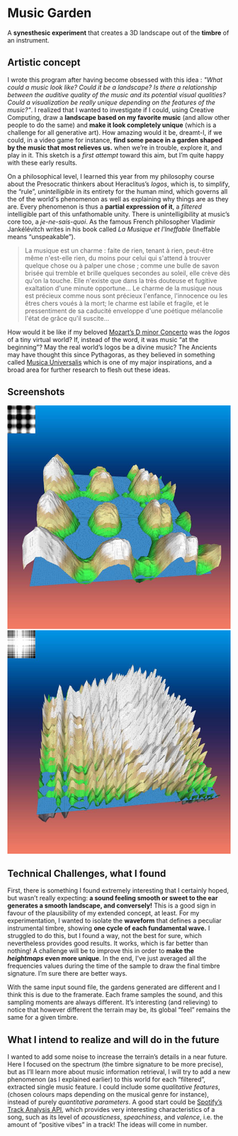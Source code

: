 # Music Garden
 A **synesthesic experiment** that creates a 3D landscape out of the **timbre** of an instrument.


## Artistic concept

I wrote this program after having become obsessed with this idea : *"What could a music look like? Could it be a landscape? Is there a relationship between the auditive quality of the music and its potential visual qualities? Could a visualization be really unique depending on the features of the music?"*. I realized that I wanted to investigate if I could, using Creative Computing, draw a **landscape based on my favorite music** (and allow other people to do the same) and **make it look completely unique** (which is a challenge for all generative art). How amazing would it be, dreamt-I, if we could, in a video game for instance, **find some peace in a garden shaped by the music that most relieves us.** when we’re in trouble, explore it, and play in it. 
This sketch is a *first attempt* toward this aim, but I’m quite happy with these early results.

On a philosophical level, I learned this year from my philosophy course about the Presocratic thinkers about Heraclitus’s *logos*, which is, to simplify, the “rule”, *unintelligible* in its entirety for the human mind, which governs all the of the world's phenomenon as well as explaining why things are as they are. Every phenomenon is thus a **partial expression of it**, a *filtered* intelligible part of this unfathomable unity. There is unintelligibility at music’s core too, a *je-ne-sais-quoi*. As the famous French philosopher Vladimir Jankélévitch writes in his book called *La Musique et l'Ineffable* (Ineffable means “unspeakable”).
> La musique est un charme : faite de rien, tenant à rien, peut-être même n'est-elle rien, du moins pour celui qui s'attend à trouver quelque chose ou à palper une chose ; comme une bulle de savon brisée qui tremble et brille quelques secondes au soleil, elle crève dès qu'on la touche. Elle n'existe que dans la très douteuse et fugitive exaltation d'une minute opportune... Le charme de la musique nous est précieux comme nous sont précieux l'enfance, l'innocence ou les êtres chers voués à la mort; le charme est labile et fragile, et le pressentiment de sa caducité enveloppe d'une poétique mélancolie l'état de grâce qu'il suscite...

How would it be like if my beloved [Mozart’s D minor Concerto](https://www.youtube.com/watch?v=UGldgW6mDnY) was the *logos* of a tiny virtual world? If, instead of the word, it was music “at the beginning”? May the real world’s logos be a divine music? The Ancients may have thought this since Pythagoras, as they believed in something called [Musica Universalis](https://en.wikipedia.org/wiki/Musica_universalis) which is one of my major inspirations, and a broad area for further research to flesh out these ideas.

## Screenshots

![FirstScreenShot](https://github.com/SimonTalaga/Music-Garden/blob/master/screenshots/2.png)
![SecondScreenShot](https://github.com/SimonTalaga/Music-Garden/blob/master/screenshots/1.png)

## Technical Challenges, what I found
First, there is something I found extremely interesting that I certainly hoped, but wasn’t really expecting: **a sound feeling smooth or sweet to the ear generates a smooth landscape, and conversely!** This is a good sign in favour of the plausibility of my extended concept, at least. 
For my experimentation, I wanted to isolate the **waveform** that defines a peculiar instrumental timbre, showing **one cycle of each fundamental wave.** I struggled to do this, but I found a way, not the best for sure, which nevertheless provides good results. It works, which is far better than nothing! A challenge will be to improve this in order to **make the *heightmaps* even more unique**. In the end, I’ve just averaged all the frequencies values during the time of the sample to draw the final timbre signature. I’m sure there are better ways.

With the same input sound file, the gardens generated are different and I think this is due to the framerate. Each frame samples the sound, and this sampling moments are always different. It’s interesting (and relieving) to notice that however different the terrain may be, its global “feel” remains the same for a given timbre.

## What I intend to realize and will do in the future
I wanted to add some noise to increase the terrain’s details in a near future.
Here I focused on the spectrum (the timbre signature to be more precise), but as I’ll learn more about music information retrieval, I will try to add a new phenomenon (as I explained earlier) to this world for each “filtered”, extracted single music feature. I could include some *qualitative features*, (chosen colours maps depending on the musical genre for instance), instead of purely *quantitative parameters*. A good start could be [Spotify’s Track Analysis API](https://developer.spotify.com/documentation/web-api/reference/tracks/), which provides very interesting characteristics of a song, such as its level of *acousticness*, *speachiness*, and *valence*, i.e. the amount of “positive vibes” in a track! The ideas will come in number.
